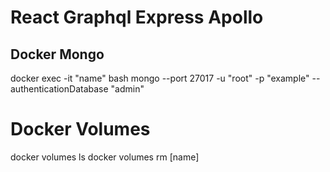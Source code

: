 # React Graphql Express Apollo

## Docker Mongo

docker exec -it "name" bash
mongo --port 27017 -u "root" -p "example" --authenticationDatabase "admin"

# Docker Volumes

docker volumes ls
docker volumes rm [name]
